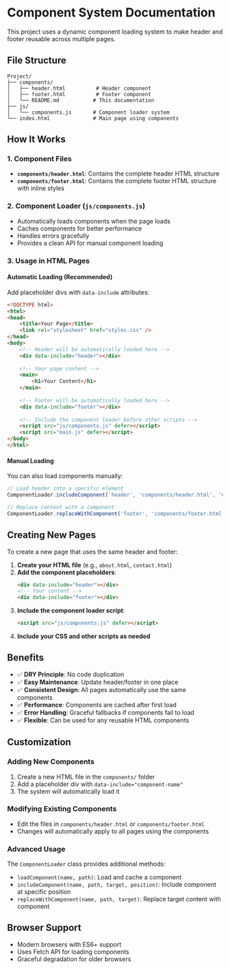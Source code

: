 # Component System Documentation

This project uses a dynamic component loading system to make header and footer reusable across multiple pages.

## File Structure

```
Project/
├── components/
│   ├── header.html          # Header component
│   ├── footer.html          # Footer component
│   └── README.md           # This documentation
├── js/
│   └── components.js       # Component loader system
└── index.html              # Main page using components
```

## How It Works

### 1. Component Files
- **`components/header.html`**: Contains the complete header HTML structure
- **`components/footer.html`**: Contains the complete footer HTML structure with inline styles

### 2. Component Loader (`js/components.js`)
- Automatically loads components when the page loads
- Caches components for better performance
- Handles errors gracefully
- Provides a clean API for manual component loading

### 3. Usage in HTML Pages

#### Automatic Loading (Recommended)
Add placeholder divs with `data-include` attributes:

```html
<!DOCTYPE html>
<html>
<head>
    <title>Your Page</title>
    <link rel="stylesheet" href="styles.css" />
</head>
<body>
    <!-- Header will be automatically loaded here -->
    <div data-include="header"></div>
    
    <!-- Your page content -->
    <main>
        <h1>Your Content</h1>
    </main>
    
    <!-- Footer will be automatically loaded here -->
    <div data-include="footer"></div>
    
    <!-- Include the component loader before other scripts -->
    <script src="js/components.js" defer></script>
    <script src="main.js" defer></script>
</body>
</html>
```

#### Manual Loading
You can also load components manually:

```javascript
// Load header into a specific element
ComponentLoader.includeComponent('header', 'components/header.html', '#header-container');

// Replace content with a component
ComponentLoader.replaceWithComponent('footer', 'components/footer.html', '#footer-container');
```

## Creating New Pages

To create a new page that uses the same header and footer:

1. **Create your HTML file** (e.g., `about.html`, `contact.html`)
2. **Add the component placeholders**:
   ```html
   <div data-include="header"></div>
   <!-- Your content -->
   <div data-include="footer"></div>
   ```
3. **Include the component loader script**:
   ```html
   <script src="js/components.js" defer></script>
   ```
4. **Include your CSS and other scripts as needed**

## Benefits

- ✅ **DRY Principle**: No code duplication
- ✅ **Easy Maintenance**: Update header/footer in one place
- ✅ **Consistent Design**: All pages automatically use the same components
- ✅ **Performance**: Components are cached after first load
- ✅ **Error Handling**: Graceful fallbacks if components fail to load
- ✅ **Flexible**: Can be used for any reusable HTML components

## Customization

### Adding New Components
1. Create a new HTML file in the `components/` folder
2. Add a placeholder div with `data-include="component-name"`
3. The system will automatically load it

### Modifying Existing Components
- Edit the files in `components/header.html` or `components/footer.html`
- Changes will automatically apply to all pages using the components

### Advanced Usage
The `ComponentLoader` class provides additional methods:
- `loadComponent(name, path)`: Load and cache a component
- `includeComponent(name, path, target, position)`: Include component at specific position
- `replaceWithComponent(name, path, target)`: Replace target content with component

## Browser Support
- Modern browsers with ES6+ support
- Uses Fetch API for loading components
- Graceful degradation for older browsers
